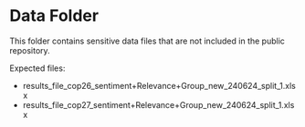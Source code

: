 # Data Folder

This folder contains sensitive data files that are not included in the public repository.

Expected files:
- results_file_cop26_sentiment+Relevance+Group_new_240624_split_1.xlsx
- results_file_cop27_sentiment+Relevance+Group_new_240624_split_1.xlsx
